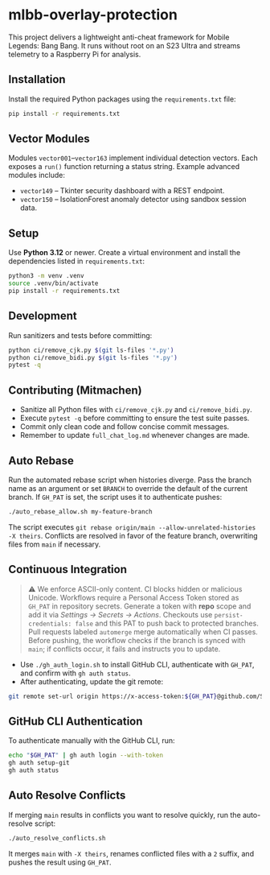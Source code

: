 # mlbb-overlay-protection

This project delivers a lightweight anti-cheat framework for Mobile Legends: Bang Bang. It runs without root on an S23 Ultra and streams telemetry to a Raspberry Pi for analysis.

## Installation
Install the required Python packages using the `requirements.txt` file:

```bash
pip install -r requirements.txt
```

## Vector Modules
Modules `vector001`–`vector163` implement individual detection vectors. Each exposes a `run()` function returning a status string. Example advanced modules include:

- `vector149` – Tkinter security dashboard with a REST endpoint.
- `vector150` – IsolationForest anomaly detector using sandbox session data.

## Setup
Use **Python 3.12** or newer. Create a virtual environment and install the
dependencies listed in `requirements.txt`:

```bash
python3 -m venv .venv
source .venv/bin/activate
pip install -r requirements.txt
```

## Development
Run sanitizers and tests before committing:

```bash
python ci/remove_cjk.py $(git ls-files '*.py')
python ci/remove_bidi.py $(git ls-files '*.py')
pytest -q
```

## Contributing (Mitmachen)
* Sanitize all Python files with `ci/remove_cjk.py` and `ci/remove_bidi.py`.
* Execute `pytest -q` before committing to ensure the test suite passes.
* Commit only clean code and follow concise commit messages.
* Remember to update `full_chat_log.md` whenever changes are made.

## Auto Rebase
Run the automated rebase script when histories diverge. Pass the branch name as
an argument or set `BRANCH` to override the default of the current branch. If
`GH_PAT` is set, the script uses it to authenticate pushes:

```bash
./auto_rebase_allow.sh my-feature-branch
```

The script executes `git rebase origin/main --allow-unrelated-histories -X theirs`.
Conflicts are resolved in favor of the feature branch, overwriting files from
`main` if necessary.

## Continuous Integration
> ⚠ We enforce ASCII-only content. CI blocks hidden or malicious Unicode. Workflows require a Personal Access Token stored as `GH_PAT` in repository secrets. Generate a token with **repo** scope and add it via *Settings → Secrets → Actions*. Checkouts use `persist-credentials: false` and this PAT to push back to protected branches. Pull requests labeled `automerge` merge automatically when CI passes. Before pushing, the workflow checks if the branch is synced with `main`; if conflicts occur, it fails and instructs you to update.

- Use `./gh_auth_login.sh` to install GitHub CLI, authenticate with `GH_PAT`, and confirm with `gh auth status`.
- After authenticating, update the git remote:

```bash
git remote set-url origin https://x-access-token:${GH_PAT}@github.com/Streep69/mlbb-overlay-protection.git
```
## GitHub CLI Authentication
To authenticate manually with the GitHub CLI, run:

```bash
echo "$GH_PAT" | gh auth login --with-token
gh auth setup-git
gh auth status
```


## Auto Resolve Conflicts
If merging `main` results in conflicts you want to resolve quickly, run the auto-resolve script:

```bash
./auto_resolve_conflicts.sh
```

It merges `main` with `-X theirs`, renames conflicted files with a `2` suffix, and pushes the result using `GH_PAT`.

